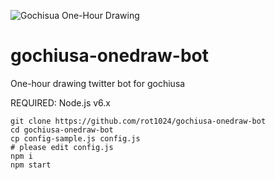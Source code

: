 ![Gochisua One-Hour Drawing](https://pbs.twimg.com/profile_images/729276089399267328/GYkCBGRm.jpg)

# gochiusa-onedraw-bot

One-hour drawing twitter bot for gochiusa

REQUIRED: Node.js v6.x

```
git clone https://github.com/rot1024/gochiusa-onedraw-bot
cd gochiusa-onedraw-bot
cp config-sample.js config.js
# please edit config.js
npm i
npm start
```
